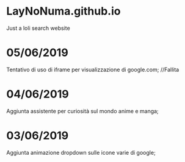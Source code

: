 # LayNoNuma.github.io
Just a loli search website


# 05/06/2019
  Tentativo di uso di iframe per visualizzazione di google.com; //Fallita
# 04/06/2019
  Aggiunta assistente per curiosità sul mondo anime e manga;
# 03/06/2019
  Aggiunta animazione dropdown sulle icone varie di google;
